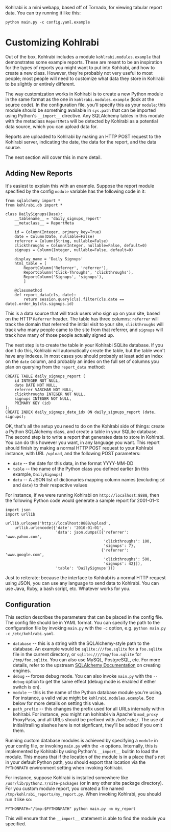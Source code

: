 Kohlrabi is a mini webapp, based off of Tornado, for viewing tabular report
data. You can try running it like this:

    python main.py -c config.yaml.example

Customizing Kohlrabi
====================

Out of the box, Kohlrabi includes a module `kohlrabi.modules.example` that
demonstrates some example reports. These are meant to be an inspiration for the
types of reports you might want to put into Kohlrabi, and how to create a new
class. However, they're probably not very useful to most people; most people
will need to customize what data they store in Kohlrabi to be slightly or
entirely different.

The way customization works in Kohlrabi is to create a new Python module in the
same format as the one in `kohlrabi.modules.example` (look at the source
code). In the configuration file, you'll specify this as your `module`; this
module should be something available in `sys.path` that can be imported using
Python's `__import__` directive. Any SQLAlchemy tables in this module with the
metaclass `ReportMeta` will be detected by Kohlrabi as a potential data source,
which you can upload data for.

Reports are uploaded to Kohlrabi by making an HTTP POST request to the Kohlrabi
server, indicating the date, the data for the report, and the data source.

The next section will cover this in more detail.

Adding New Reports
------------------

It's easiest to explain this with an example. Suppose the report module
specified by the config `module` variable has the following code in it:

    from sqlalchemy import *
    from kohlrabi.db import *
    
    class DailySignups(Base):
        __tablename__ = 'daily_signups_report'
        __metaclass__ = ReportMeta

        id = Column(Integer, primary_key=True)
        date = Column(Date, nullable=False)
        referrer = Column(String, nullable=False)
        clickthroughs = Column(Integer, nullable=False, default=0)
        signups = Column(Integer, nullable=False, default=0)
    
        display_name = 'Daily Signups'
        html_table = [
            ReportColumn('Referrer', 'referrer'),
            ReportColumn('Click-Throughs', 'clickthroughs'),
            ReportColumn('Signups', 'signups'),
            ]
    
        @classmethod
        def report_data(cls, date):
            return session.query(cls).filter(cls.date == date).order_by(cls.signups.id)

This is a data source that will track users who sign up on your site, based on
the HTTP `Referrer` header. The table has three columns: `referrer` will track
the domain that referred the initial visit to your site, `clickthroughs` will
track who many people came to the site from that referrer, and `signups` will
track how many of those people actually signed up.

The next step is to create the table in your Kohlrabi SQLite database. If you
don't do this, Kohlrabi will automatically create the table, but the table won't
have any indexes. In most cases you should probably at least add an index on the
`date` column, and probably an index on the full set of columns you plan on
querying from the `report_data` method:

    CREATE TABLE daily_signups_report (
        id INTEGER NOT NULL,
        date DATE NOT NULL,
        referrer VARCHAR NOT NULL,
        clickthroughs INTEGER NOT NULL,
        signups INTEGER NOT NULL,
        PRIMARY KEY (id)
    );
    CREATE INDEX daily_signups_date_idx ON daily_signups_report (date, signups);

OK, that's all the setup you need to do on the Kohlrabi side of things: create a
Python SQLAlchemy class, and create a table in your SQLite database. The second
step is to write a report that generates data to store in Kohlrabi. You can do
this however you want, in any language you want. This report should finish by
making a normal HTTP POST request to your Kohlrabi instance, with URL `/upload`,
and the following POST parameters:

* `date` -- the date for this data, in the format YYYY-MM-DD
* `table` -- the name of the Python class you defined earlier (in this example, `DailySignups`)
* `data` -- A JSON list of dictionaries mapping column names (excluding `id` and `date`) to their respective values

For instance, if we were running Kohlrabi on `http://localhost:8888`, then the
following Python code would generate a sample report for 2001-01-1:

    import json
    import urllib
    
    urllib.urlopen('http://localhost:8888/upload',
        urllib.urlencode({'date': '2010-01-01',
                          'data': json.dumps([{'referrer': 'www.yahoo.com',
                                               'clickthroughs': 100,
                                               'signups': 7},
                                              {'referrer': 'www.google.com',
                                               'clickthroughs': 500,
                                               'signups': 42}]),
                          'table': 'DailySignups'}))

Just to reiterate: because the interface to Kohlrabi is a normal HTTP request
using JSON, you can use any language to send data to Kohlrabi. You can use Java,
Ruby, a bash script, etc. Whatever works for you.

Configuration
-------------

This section describes the parameters that can be placed in the config file. The
config file should be in YAML format. You can specify the path to the
configuration file by invoking `main.py` with the `-c` option, e.g.
`python main.py -c /etc/kohlrabi.yaml`.

* `database` -- this is a string with the SQLAlchemy-style path to the
  database. An example would be `sqlite:///foo.sqlite` for a `foo.sqlite` file
  in the current directory, or `sqlite:////tmp/foo.sqlite` for
  `/tmp/foo.sqlite`. You can also use MySQL, PostgreSQL, etc. For more details,
  refer to the upstream
  [SQLAlchemy Documentation](http://www.sqlalchemy.org/docs/core/engines.html#sqlalchemy.create_engine)
  on creating engines.
* `debug` -- forces debug mode. You can also invoke `main.py` with the `--debug`
  option to get the same effect (debug mode is enabled if either switch is on).
* `module` -- this is the name of the Python database module you're using. For
  instance, a valid value might be `kohlrabi.modules.example`. See below for
  more details on setting this value.
* `path_prefix` -- this changes the prefix used for all URLs internally within
  kohlrabi. For instance, you might run kohlrabi via Apache's `mod_proxy`
  ProxyPass, and all URLs should be prefixed with `/kohlrabi/`. The use of
  initial/trailing slashes here is not signficant, they'll be added if you omit
  them.

Running custom database modules is achieved by specifying a `module` in your
config file, or invoking `main.py` with the `-m` options. Internally, this is
implemented by Kohlrabi by using Python's `__import__` bulitin to load the
module. This means that if the location of the module is in a place that's not
in your default Python path, you should export that location via the
`PYTHONPATH` environment setting when invoking Kohlrabi.

For instance, suppose Kohlrabi is installed somewhere like
`/usr/lib/python2.7/site-packages` (or in any other site package directory). For
you custom module report, you created a file named
`/tmp/kohlrabi_reports/my_report.py`. When invoking Kohlrabi, you should run it
like so:

    PYTHONPATH="/tmp:$PYTHONPATH" python main.py -m my_report

This will ensure that the `__import__` statement is able to find the module you
specified.
